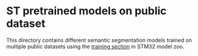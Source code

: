 # ST pretrained models on public dataset

This directory contains different semantic segmentation models trained on multiple public datasets using the [training section](../../../src/README.md) in STM32 model zoo.

